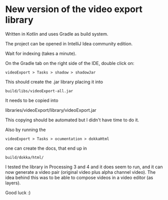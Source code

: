 # New version of the video export library

Written in Kotlin and uses Gradle as build system.

The project can be opened in IntelliJ Idea community edition.

Wait for indexing (takes a minute).

On the Gradle tab on the right side of the IDE, double click on:

    videoExport > Tasks > shadow > shadowJar

This should create the .jar library placing it into

    build/libs/videoExport-all.jar

It needs to be copied into

libraries/videoExport/library/videoExport.jar



This copying should be automated but I didn't have time to do it.

Also by running the 

    videoExport > Tasks > ocumentation > dokkaHtml 

one can create the docs, that end up in 

    build/dokka/html/


I tested the library in Processing 3 and 4 and it does seem to run, and it can
now generate a video pair (original video plus alpha channel video). The idea
behind this was to be able to compose videos in a video editor (as layers).


Good luck :)


